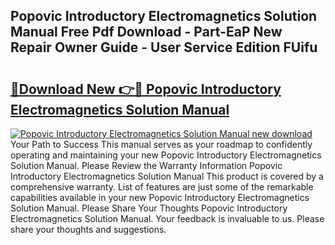 ## Popovic Introductory Electromagnetics Solution Manual Free Pdf Download - Part-EaP New Repair Owner Guide - User Service Edition FUifu

# <h2><a href="http://bc52313.oget.top/?id=Popovic+Introductory+Electromagnetics+Solution+Manual">🔗Download New 👉🔴 Popovic Introductory Electromagnetics Solution Manual</a></h2>

[![Popovic Introductory Electromagnetics Solution Manual new download](https://i.imgur.com/5g1atiW.png)](http://bc52313.oget.top/?id=Popovic+Introductory+Electromagnetics+Solution+Manual)
Your Path to Success This manual serves as your roadmap to confidently operating and maintaining your new Popovic Introductory Electromagnetics Solution Manual. Please Review the Warranty Information Popovic Introductory Electromagnetics Solution Manual This product is covered by a comprehensive warranty. List of features are just some of the remarkable capabilities available in your new Popovic Introductory Electromagnetics Solution Manual. Please Share Your Thoughts Popovic Introductory Electromagnetics Solution Manual. Your feedback is invaluable to us. Please share your thoughts and suggestions.
